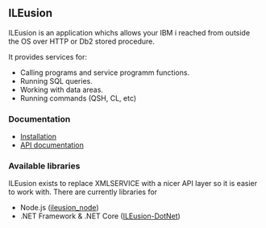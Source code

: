## ILEusion

ILEusion is an application whichs allows your IBM i reached from outside the OS over HTTP or Db2 stored procedure.

It provides services for:

* Calling programs and service programm functions.
* Running SQL queries.
* Working with data areas.
* Running commands (QSH, CL, etc)

### Documentation

* [Installation](/ileusion/installation)
* [API documentation](/ileusion/api)

### Available libraries

ILEusion exists to replace XMLSERVICE with a nicer API layer so it is easier to work with. There are currently libraries for

* Node.js ([ileusion_node](https://github.com/WorksOfBarry/ileusion_node))
* .NET Framework & .NET Core ([ILEusion-DotNet](https://github.com/richardschoen/ILEusion-DotNet))
